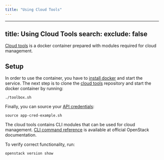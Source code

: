 ```yaml
---
title: "Using Cloud Tools"
---
```

---

title: Using Cloud Tools
search:
  exclude: false
---
[Cloud tools](https://gitlab.ics.muni.cz/cloud/cloud-tools) is a docker container prepared with modules required for cloud management.

## Setup

In order to use the container, you have to [install docker](https://docs.docker.com/engine/install/centos/) and start the service.
The next step is to clone the [cloud tools](https://gitlab.ics.muni.cz/cloud/cloud-tools) repository
and start the docker container by running:

```
./toolbox.sh
```

Finally, you can source your [API credentials](OpenStack/how-to-guides/obtaining-api-key):

```
source app-cred-example.sh
```

The cloud tools contains CLI modules that can be used for cloud management.
[CLI command reference](https://docs.openstack.org/python-openstackclient/train/cli/command-list.html) is available at official OpenStack documentation.

To verify correct functionality, run:

```
openstack version show
```
